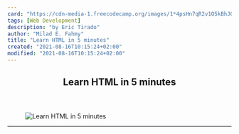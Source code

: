 ```yaml
---
card: "https://cdn-media-1.freecodecamp.org/images/1*4psHn7qR2v1O5kBhJQ_T2w.png"
tags: [Web Development]
description: "by Eric Tirado"
author: "Milad E. Fahmy"
title: "Learn HTML in 5 minutes"
created: "2021-08-16T10:15:24+02:00"
modified: "2021-08-16T10:15:24+02:00"
---
```

<div class="site-wrapper">
<main id="site-main" class="site-main outer">
<div class="inner">
<article class="post-full post tag-web-development tag-html5 tag-tech tag-programming tag-javascript ">
<header class="post-full-header">
<h1 class="post-full-title">Learn HTML in 5 minutes</h1>
</header>
<figure class="post-full-image">
<picture>
<source media="(max-width: 700px)" sizes="1px" srcset="data:image/gif;base64,R0lGODlhAQABAIAAAAAAAP///yH5BAEAAAAALAAAAAABAAEAAAIBRAA7 1w">
<source media="(min-width: 701px)" sizes="(max-width: 800px) 400px,
(max-width: 1170px) 700px,
1400px" srcset="https://cdn-media-1.freecodecamp.org/images/1*4psHn7qR2v1O5kBhJQ_T2w.png 300w,
https://cdn-media-1.freecodecamp.org/images/1*4psHn7qR2v1O5kBhJQ_T2w.png 600w,
https://cdn-media-1.freecodecamp.org/images/1*4psHn7qR2v1O5kBhJQ_T2w.png 1000w,
https://cdn-media-1.freecodecamp.org/images/1*4psHn7qR2v1O5kBhJQ_T2w.png 2000w">
<img onerror="this.style.display='none'" src="https://cdn-media-1.freecodecamp.org/images/1*4psHn7qR2v1O5kBhJQ_T2w.png" alt="Learn HTML in 5 minutes">
</picture>
</figure>
<section class="post-full-content">
<div class="post-content medium-migrated-article">
</div>
<hr>
</section>
</article>
</div>
</main>
</div>
<!-- Google Tag Manager (noscript) -->
<!-- End Google Tag Manager (noscript) -->
